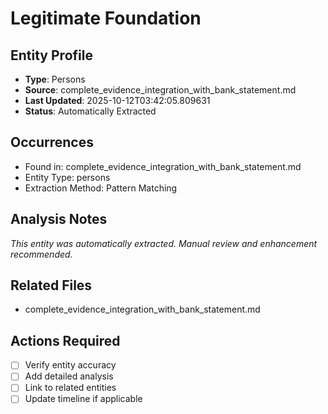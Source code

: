 # Legitimate Foundation

## Entity Profile
- **Type**: Persons
- **Source**: complete_evidence_integration_with_bank_statement.md
- **Last Updated**: 2025-10-12T03:42:05.809631
- **Status**: Automatically Extracted

## Occurrences
- Found in: complete_evidence_integration_with_bank_statement.md
- Entity Type: persons
- Extraction Method: Pattern Matching

## Analysis Notes
*This entity was automatically extracted. Manual review and enhancement recommended.*

## Related Files
- complete_evidence_integration_with_bank_statement.md

## Actions Required
- [ ] Verify entity accuracy
- [ ] Add detailed analysis
- [ ] Link to related entities
- [ ] Update timeline if applicable
